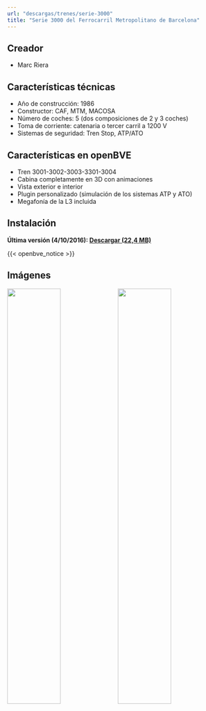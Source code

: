 ```yaml
---
url: "descargas/trenes/serie-3000"
title: "Serie 3000 del Ferrocarril Metropolitano de Barcelona"
---
```

## Creador

* Marc Riera

## Características técnicas

* Año de construcción: 1986
* Constructor: CAF, MTM, MACOSA
* Número de coches: 5 (dos composiciones de 2 y 3 coches)
* Toma de corriente: catenaria o tercer carril a 1200 V
* Sistemas de seguridad: Tren Stop, ATP/ATO

## Características en openBVE

* Tren 3001-3002-3003-3301-3004
* Cabina completamente en 3D con animaciones
* Vista exterior e interior
* Plugin personalizado (simulación de los sistemas ATP y ATO)
* Megafonía de la L3 incluida

## Instalación

**Última versión (4/10/2016): [Descargar (22,4 MB)](https://github.com/MarcRiera/FCMB-3000/releases/download/v1.3/FCMB_3000_v1.3.obp)**

{{< openbve_notice >}}

## Imágenes

<a href="/images/trens/3000/1.png" target="_blank"><img style="float: left; width: 49.5%; margin-right: 0.5%; margin-bottom: 1em;" src="/images/trens/3000/1.png" /></a><a href="/images/trens/3000/2.png" target="_blank"><img style="float: right; width: 49.5%; margin-left: 0.5%; margin-bottom: 1em;" src="/images/trens/3000/2.png" /></a>
